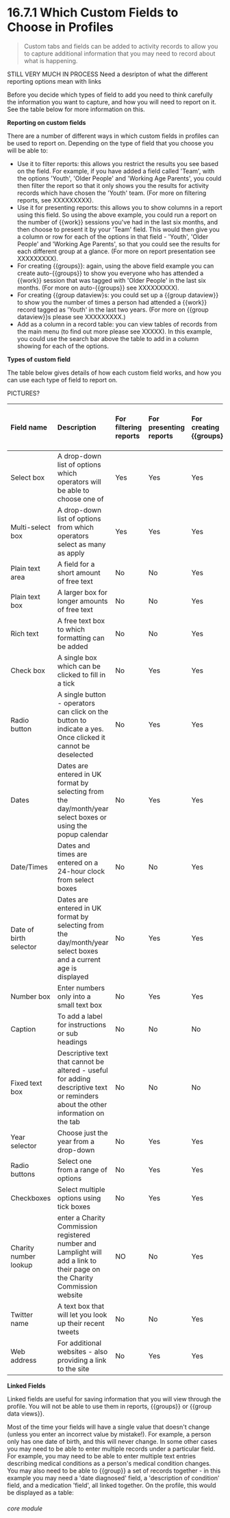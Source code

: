 # 16.7.1 Which Custom Fields to Choose in Profiles

> Custom tabs and fields can be added to activity records to allow you to capture additional information that you may need to record about what is happening. 

STILL VERY MUCH IN PROCESS Need a desripton of what the different reporting options mean with links

Before you decide which types of field to add you need to think carefully the information you want to capture, and how you will need to report on it. See the table below for more information on this.

**Reporting on custom fields**

There are a number of different ways in which custom fields in profiles can be used to report on. Depending on the type of field that you choose you will be able to:

- Use it to filter reports: this allows you restrict the results you see based on the field. For example, if you have added a field called 'Team', with the options 'Youth', 'Older People' and 'Working Age Parents', you could then filter the report so that it only shows you the results for activity records which have chosen the 'Youth' team. (For more on filtering reports, see XXXXXXXXX).
- Use it for presenting reports: this allows you to show columns in a report using this field. So using the above example, you could run a report on the number of {{work}} sessions you've had in the last six months, and then choose to present it by your 'Team' field. This would then give you a column or row for each of the options in that field - 'Youth', 'Older People' and 'Working Age Parents', so that you could see the results for each different group at a glance. (For more on report presentation see XXXXXXXXX).
- For creating {{groups}}: again, using the above field example you can create auto-{{groups}} to show you everyone who has attended a {{work}} session that was tagged with 'Older People' in the last six months. (For more on auto-{{groups}} see XXXXXXXXX).
- For creating {{group dataview}s: you could set up a {{group dataview}} to show you the number of times a person had attended a {{work}} record tagged as 'Youth' in the last two years. (For more on {{group dataview}}s please see XXXXXXXXX.)
- Add as a column in a record table: you can view tables of records from the main menu (to find out more please see XXXXX). In this example, you could use the search bar above the table to add in a column showing for each of the options.

**Types of custom field**

The table below gives details of how each custom field works, and how you can use each type of field to report on. 

PICTURES?


| Field name | Description |For filtering reports | For presenting reports | For creating {{groups}} | As a {{group dataview}} column | As a column in a record table |
| :--------- | :---------- | :------------------- | :--------------------- | :---------------------- | :----------------------------- | :----------------------------- |
| Select box | A drop-down list of options which operators will be able to choose one of | Yes | Yes | Yes | Yes | Yes |
| Multi-select box | A drop-down list of options from which operators select as many as apply | Yes | Yes | Yes | Yes| Yes |
| Plain text area | A field for a short amount of free text | No | No | Yes | Yes | Yes|
| Plain text box | A larger box for longer amounts of free text | No | No | Yes | Yes | Yes|
| Rich text | A free text box to which formatting can be added | No | No | Yes | Yes | Yes|
| Check box | A single box which can be clicked to fill in a tick | No | Yes | Yes | Yes | Yes|
| Radio button | A single button - operators can click on the button to indicate a yes. Once clicked it cannot be deselected | No | Yes | Yes | Yes | Yes |
| Dates | Dates are entered in UK format by selecting from the day/month/year select boxes or using the popup calendar | No | Yes | Yes | Yes | Yes |
| Date/Times | Dates and times are entered on a 24-hour clock from select boxes | No | No | Yes | Yes | Yes |
|Date of birth selector | Dates are entered in UK format by selecting from the day/month/year select boxes and a current age is displayed | No | Yes | Yes | Yes | Yes |
| Number box | Enter numbers only into a small text box | No | Yes | Yes | Yes | Yes |
| Caption | To add a label for instructions or sub headings | No | No | No | No | No |
| Fixed text box | Descriptive text that cannot be altered - useful for adding descriptive text or reminders about the other information on the tab | No | No | No | No | No |
| Year selector | Choose just the year from a drop-down | No | Yes | Yes | Yes | Yes |
| Radio buttons | Select one from a range of options | No | Yes | Yes | Yes | Yes | 
| Checkboxes | Select multiple options using tick boxes | No | Yes | Yes | Yes | Yes |
| Charity number lookup | enter a Charity Commission registered number and Lamplight will add a link to their page on the Charity Commission website | NO | No | Yes | Yes | Yes |
| Twitter name | A text box that will let you look up their recent tweets | No | No | Yes | Yes | Yes |
| Web address | For additional websites - also providing a link to the site | No | Yes | Yes | Yes | Yes |


**Linked Fields**

Linked fields are useful for saving information that you will view through the profile. You will not be able to use them in reports, {{groups}} or {{group data views}}.

Most of the time your fields will have a single value that doesn't change (unless you enter an incorrect value by mistake!). For example, a person only has one date of birth, and this will never change. In some other cases you may need to be able to enter multiple records under a particular field. For example, you may need to be able to enter multiple text entries describing medical conditions as a person's medical condition changes. You may also need to be able to {{group}} a set of records together - in this example you may need a 'date diagnosed' field, a 'description of condition' field, and a medication 'field', all linked together. On the profile, this would be displayed as a table:





###### core module
